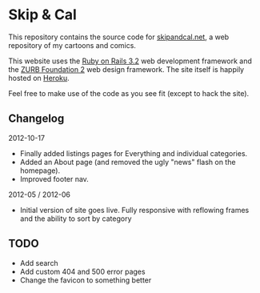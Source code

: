 Skip & Cal
==========

This repository contains the source code for [skipandcal.net](http://skipandcal.net), a web repository of my cartoons and comics.

This website uses the [Ruby on Rails 3.2](http://rubyonrails.org/) web development framework and the [ZURB Foundation 2](http://foundation.zurb.com/) web design framework. The site itself is happily hosted on [Heroku](http://www.heroku.com/).

Feel free to make use of the code as you see fit (except to hack the site).

Changelog
---------

2012-10-17

- Finally added listings pages for Everything and individual categories.
- Added an About page (and removed the ugly "news" flash on the homepage).
- Improved footer nav.

2012-05 / 2012-06

- Initial version of site goes live. Fully responsive with reflowing frames and the ability to sort by category

TODO
----

- Add search
- Add custom 404 and 500 error pages
- Change the favicon to something better
